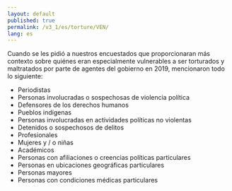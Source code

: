 ```yaml
---
layout: default
published: true
permalink: /v3_1/es/torture/VEN/
lang: es
---
```


Cuando se les pidió a nuestros encuestados que proporcionaran más contexto sobre quiénes eran especialmente vulnerables a ser torturados y maltratados por parte de agentes del gobierno en 2019, mencionaron todo lo siguiente:
-	Periodistas
-	Personas involucradas o sospechosas de violencia política
-	Defensores de los derechos humanos 
-	Pueblos indígenas
-	Personas involucradas en actividades políticas no violentas
-	Detenidos o sospechosos de delitos
-	Profesionales
-	Mujeres y / o niñas
-	Académicos
-	Personas con afiliaciones o creencias políticas particulares
-	Personas en ubicaciones geográficas particulares
-	Personas mayores
-	Personas con condiciones médicas particulares

